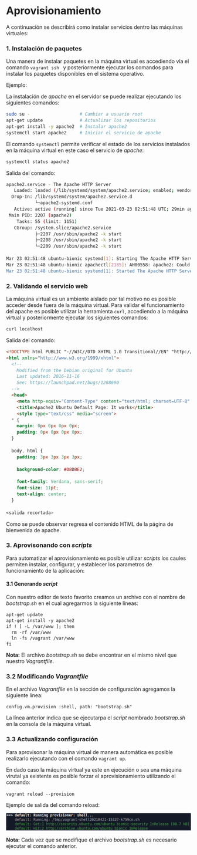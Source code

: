 # Aprovisionamiento

A continuación se describirá como instalar servicios dentro las máquinas virtuales:

### 1. Instalación de paquetes

Una manera de instalar paquetes en la máquina virtual es accediendo vía el comando `vagrant ssh ` y posteriormente ejecutar los comandos para instalar los paquetes disponibles en el sistema operativo. 

Ejemplo:

La instalación de *apache* en el servidor se puede realizar ejecutando los siguientes comandos:

```bash
sudo su -                   # Cambiar a usuario root
apt-get update              # Actualizar los repositorios 
apt-get install -y apache2  # Instalar apache2
systemctl start apache2     # Iniciar el servicio de apache
```

El comando `systemctl` permite verificar el estado de los servicios instalados en la máquina virtual en este caso el servicio de *apache*:

```bash
systemctl status apache2
```
Salida del comando:
```bash
apache2.service - The Apache HTTP Server
   Loaded: loaded (/lib/systemd/system/apache2.service; enabled; vendor preset: enabled)
  Drop-In: /lib/systemd/system/apache2.service.d
           └─apache2-systemd.conf
   Active: active (running) since Tue 2021-03-23 02:51:48 UTC; 29min ago
 Main PID: 2207 (apache2)
    Tasks: 55 (limit: 1151)
   CGroup: /system.slice/apache2.service
           ├─2207 /usr/sbin/apache2 -k start
           ├─2208 /usr/sbin/apache2 -k start
           └─2209 /usr/sbin/apache2 -k start

Mar 23 02:51:48 ubuntu-bionic systemd[1]: Starting The Apache HTTP Server...
Mar 23 02:51:48 ubuntu-bionic apachectl[2185]: AH00558: apache2: Could not reliably determine the server's fully qualified domain name, using 127.0.1.
Mar 23 02:51:48 ubuntu-bionic systemd[1]: Started The Apache HTTP Server.

```

### 2. Validando el servicio web

La máquina virtual es un ambiente aíslado por tal motivo no es posible acceder desde fuera de la máquina virtual. Para validar el funcionamiento del apache es posible utilizar la herramienta `curl`, accediendo a la máquina virtual y posteriormente ejecutar los siguientes comandos:

```bash
curl localhost
```
Salida del comando:
```html
<!DOCTYPE html PUBLIC "-//W3C//DTD XHTML 1.0 Transitional//EN" "http://www.w3.org/TR/xhtml1/DTD/xhtml1-transitional.dtd">
<html xmlns="http://www.w3.org/1999/xhtml">
  <!--
    Modified from the Debian original for Ubuntu
    Last updated: 2016-11-16
    See: https://launchpad.net/bugs/1288690
  -->
  <head>
    <meta http-equiv="Content-Type" content="text/html; charset=UTF-8" />
    <title>Apache2 Ubuntu Default Page: It works</title>
    <style type="text/css" media="screen">
  * {
    margin: 0px 0px 0px 0px;
    padding: 0px 0px 0px 0px;
  }

  body, html {
    padding: 3px 3px 3px 3px;

    background-color: #D8DBE2;

    font-family: Verdana, sans-serif;
    font-size: 11pt;
    text-align: center;
  }

<salida recortada>
```

Como se puede observar regresa el contenido HTML de la página de bienvenida de apache.

### 3. Aprovisonando con *scripts*

Para automatizar el aprovisionamiento es posible utilizar *scripts* los caules permiten instalar, configurar, y establecer los parametros de funcionamiento de la aplicación:

#### 3.1 Generando *script*

Con nuestro editor de texto favorito creamos un archivo con el nombre de *bootstrap.sh* en el cual agregarmos la siguiente líneas:


```
apt-get update
apt-get install -y apache2
if ! [ -L /var/www ]; then
  rm -rf /var/www
  ln -fs /vagrant /var/www
fi
```
**Nota:** El archivo *bootstrap.sh* se debe encontrar en el mismo nivel que nuestro *Vagrantfile*.

### 3.2 Modificando *Vagrantfile*

En el archivo *Vagrantfile* en la sección de configuración agregamos la siguiente línea:

	config.vm.provision :shell, path: "bootstrap.sh"

La línea anterior indica que se ejecutarpa el *script* nombrado *bootstrap.sh* en la consola de la máquina virtual.


### 3.3 Actualizando configuración

Para aprovisonar la máquina virtual de manera automática es posible realizarlo ejecutando con el comando `vagrant up`.

En dado caso la máquina virtual ya este en ejecución o sea una máquina virutal ya existente es posible forzar el aprovisionamiento utilizando el comando:

`vagrant reload --provision`

Ejemplo de salida del comando reload:

![box_provisioner](miscellaneous/vagrant_provisioner.png)


**Nota:** Cada vez que se modifique el archivo *bootstrap.sh* es necesario ejecutar el comando anterior.